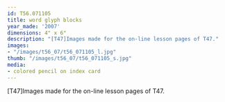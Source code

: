 ```yaml
---
id: T56.071105
title: word glyph blocks
year_made: '2007'
dimensions: 4" x 6"
description: "[T47]Images made for the on-line lesson pages of T47."
images:
- "/images/t56_07/t56_071105_l.jpg"
thumb: "/images/t56_07/t56_071105_s.jpg"
media:
- colored pencil on index card
---
```


[T47]Images made for the on-line lesson pages of T47.
